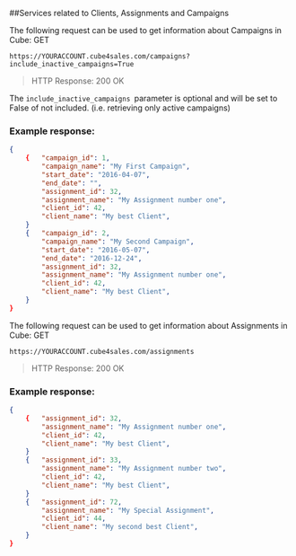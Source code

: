 ##Services related to Clients, Assignments and Campaigns

The following request can be used to get information about Campaigns in Cube:
GET
```
https://YOURACCOUNT.cube4sales.com/campaigns?include_inactive_campaigns=True
```
> HTTP Response: 200 OK

The `include_inactive_campaigns `parameter is optional and will be set to False of not included. (i.e. retrieving only active campaigns)

### Example response:
```json  
{
    {   "campaign_id": 1,
        "campaign_name": "My First Campaign",
        "start_date": "2016-04-07",
        "end_date": "",
        "assignment_id": 32,
        "assignment_name": "My Assignment number one",
        "client_id": 42,
        "client_name": "My best Client",
    }
    {   "campaign_id": 2,
        "campaign_name": "My Second Campaign",
        "start_date": "2016-05-07",
        "end_date": "2016-12-24",
        "assignment_id": 32,
        "assignment_name": "My Assignment number one",
        "client_id": 42,
        "client_name": "My best Client",
    }
}
  ```

The following request can be used to get information about Assignments in Cube:
GET
```
https://YOURACCOUNT.cube4sales.com/assignments
```
> HTTP Response: 200 OK

### Example response:
```json  
{
    {   "assignment_id": 32,
        "assignment_name": "My Assignment number one",
        "client_id": 42,
        "client_name": "My best Client",
    }
    {   "assignment_id": 33,
        "assignment_name": "My Assignment number two",
        "client_id": 42,
        "client_name": "My best Client",
    }
    {   "assignment_id": 72,
        "assignment_name": "My Special Assignment",
        "client_id": 44,
        "client_name": "My second best Client",
    }    
}
```
